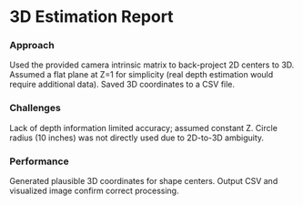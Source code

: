 # 3D Estimation Report
### Approach

Used the provided camera intrinsic matrix to back-project 2D centers to 3D.
Assumed a flat plane at Z=1 for simplicity (real depth estimation would require additional data).
Saved 3D coordinates to a CSV file.

### Challenges

Lack of depth information limited accuracy; assumed constant Z.
Circle radius (10 inches) was not directly used due to 2D-to-3D ambiguity.

### Performance

Generated plausible 3D coordinates for shape centers.
Output CSV and visualized image confirm correct processing.
